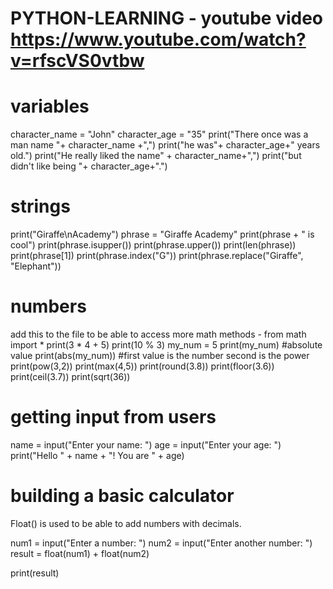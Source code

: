 # PYTHON-LEARNING - youtube video https://www.youtube.com/watch?v=rfscVS0vtbw

# variables

character_name = "John"
character_age = "35"
print("There once was a man name "+ character_name +",")
print("he was"+ character_age+" years old.")
print("He really liked the name" + character_name+",")
print("but didn't like being "+ character_age+".")

# strings
print("Giraffe\nAcademy")
phrase = "Giraffe Academy"
print(phrase + " is cool")
print(phrase.isupper())
print(phrase.upper())
print(len(phrase))
print(phrase[1])
print(phrase.index("G"))
print(phrase.replace("Giraffe", "Elephant"))

# numbers
add this to the file to be able to access more math methods - from math import *
print(3 * 4 + 5)
print(10 % 3)
my_num = 5
print(my_num)
#absolute value
print(abs(my_num))
#first value is the number second is the power
print(pow(3,2))
print(max(4,5))
print(round(3.8))
print(floor(3.6))
print(ceil(3.7))
print(sqrt(36))

# getting input from users

name = input("Enter your name: ")
age = input("Enter your age: ")
print("Hello "  +  name + "! You are " + age)


# building a basic calculator

Float() is used to be able to add numbers with decimals. 

num1 = input("Enter a number: ")
num2 = input("Enter another number: ")
result = float(num1) + float(num2)

print(result)

